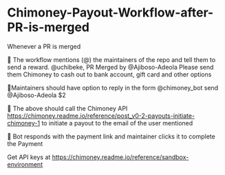 # Chimoney-Payout-Workflow-after-PR-is-merged

 Whenever a PR is merged

📌 The workflow mentions (@) the maintainers of the repo and tell them to send a reward. @uchibeke, PR Merged by @Ajiboso-Adeola Please send them Chimoney to cash out to bank account, gift card and other options

📌Maintainers should have option to reply in the form @chimoney_bot send @Ajiboso-Adeola $2

📌 The above should call the Chimoney API https://chimoney.readme.io/reference/post_v0-2-payouts-initiate-chimoney-1 to initiate a payout to the email of the user mentioned

📌 Bot responds with the payment link and maintainer clicks it to complete the Payment

Get API keys at  https://chimoney.readme.io/reference/sandbox-environment
